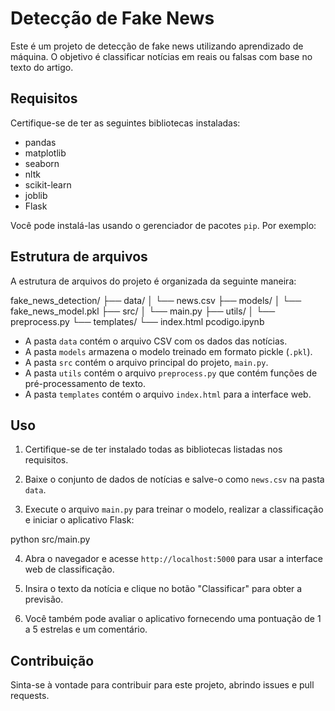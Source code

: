 # Detecção de Fake News

Este é um projeto de detecção de fake news utilizando aprendizado de máquina. O objetivo é classificar notícias em reais ou falsas com base no texto do artigo.

## Requisitos

Certifique-se de ter as seguintes bibliotecas instaladas:

- pandas
- matplotlib
- seaborn
- nltk
- scikit-learn
- joblib
- Flask

Você pode instalá-las usando o gerenciador de pacotes `pip`. Por exemplo:



## Estrutura de arquivos

A estrutura de arquivos do projeto é organizada da seguinte maneira:

fake_news_detection/
├── data/
│ └── news.csv
├── models/
│ └── fake_news_model.pkl
├── src/
│ └── main.py
├── utils/
│ └── preprocess.py
└── templates/
└── index.html
pcodigo.ipynb


- A pasta `data` contém o arquivo CSV com os dados das notícias.
- A pasta `models` armazena o modelo treinado em formato pickle (`.pkl`).
- A pasta `src` contém o arquivo principal do projeto, `main.py`.
- A pasta `utils` contém o arquivo `preprocess.py` que contém funções de pré-processamento de texto.
- A pasta `templates` contém o arquivo `index.html` para a interface web.

## Uso

1. Certifique-se de ter instalado todas as bibliotecas listadas nos requisitos.

2. Baixe o conjunto de dados de notícias e salve-o como `news.csv` na pasta `data`.

3. Execute o arquivo `main.py` para treinar o modelo, realizar a classificação e iniciar o aplicativo Flask:

python src/main.py


4. Abra o navegador e acesse `http://localhost:5000` para usar a interface web de classificação.

5. Insira o texto da notícia e clique no botão "Classificar" para obter a previsão.

6. Você também pode avaliar o aplicativo fornecendo uma pontuação de 1 a 5 estrelas e um comentário.

## Contribuição

Sinta-se à vontade para contribuir para este projeto, abrindo issues e pull requests.
